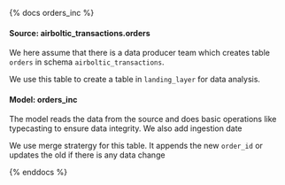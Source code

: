 {% docs orders_inc %}

#### Source: airboltic_transactions.orders

We here assume that there is a data producer team which creates table `orders` in schema `airboltic_transactions`.

We use this table to create a table in `landing_layer` for data analysis.


#### Model: orders_inc

The model reads the data from the source and does basic operations like typecasting to ensure data integrity. We also add ingestion date

We use merge stratergy for this table. It appends the new `order_id` or updates the 
old if there is any data change

{% enddocs %}